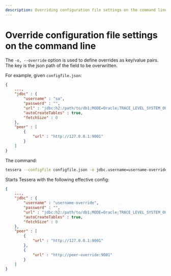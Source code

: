 ```yaml
---
description: Overriding configuration file settings on the command line
---
```


# Override configuration file settings on the command line

The `-o, --override` option is used to define overrides as key/value pairs.  The key is the json path of the field to be overwritten.

For example, given `configfile.json`:

```json
{
    ...,
    "jdbc" : {
        "username" : "sa",
        "password" : "",
        "url" : "jdbc:h2:/path/to/db1;MODE=Oracle;TRACE_LEVEL_SYSTEM_OUT=0",
        "autoCreateTables" : true,
        "fetchSize" : 0
    },
    "peer" : [
        {
            "url" : "http://127.0.0.1:9001"
        }
    ]
}
```

The command:

```bash
tessera --configfile configfile.json -o jdbc.username=username-override --override peer[1].url=http://peer-override:9001
```

Starts Tessera with the following effective config:

```json
{
    ...,
    "jdbc" : {
        "username" : "username-override",
        "password" : "",
        "url" : "jdbc:h2:/path/to/db1;MODE=Oracle;TRACE_LEVEL_SYSTEM_OUT=0",
        "autoCreateTables" : true,
        "fetchSize" : 0
    },
    "peer" : [
        {
            "url" : "http://127.0.0.1:9001"
        },
        {
            "url" : "http://peer-override:9001"
        }
    ]
}
```

